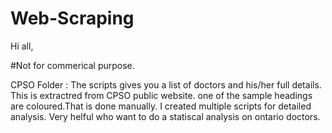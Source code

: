 # Web-Scraping

Hi all,

#Not for commerical purpose.

CPSO Folder : 
The scripts gives you a list of doctors and his/her full details. This is extractred from CPSO public website. one of the sample headings are coloured.That is done manually. I created multiple scripts for detailed analysis. Very helful who want to do a statiscal analysis on ontario doctors.
